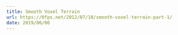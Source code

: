 ```yaml
---
title: Smooth Voxel Terrain
url: https://0fps.net/2012/07/10/smooth-voxel-terrain-part-1/
date: 2019/06/06
---
```

